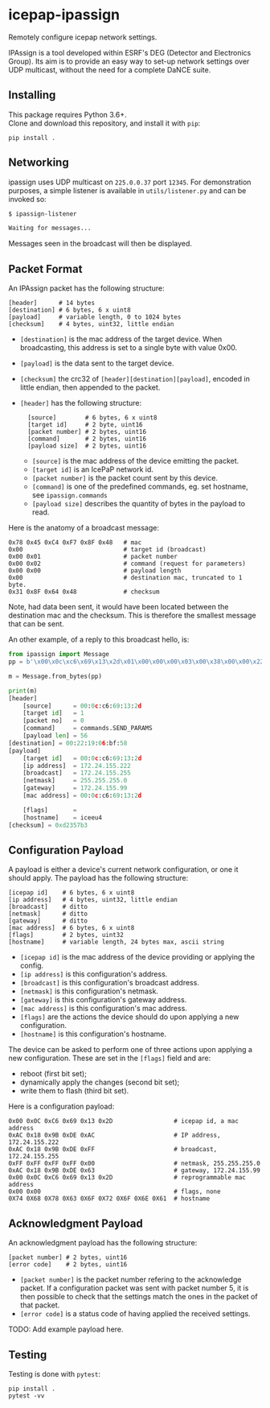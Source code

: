 # icepap-ipassign

Remotely configure icepap network settings.

IPAssign is a tool developed within ESRF's DEG (Detector and Electronics Group).
Its aim is to provide an easy way to set-up network settings over UDP multicast, without the need for a complete DaNCE suite.

## Installing

This package requires Python 3.6+.  
Clone and download this repository, and install it with `pip`:

    pip install .

## Networking

ipassign uses UDP multicast on `225.0.0.37` port `12345`.
For demonstration purposes, a simple listener is available in `utils/listener.py` and can be invoked so:

```bash
$ ipassign-listener

Waiting for messages...
```

Messages seen in the broadcast will then be displayed.


## Packet Format

An IPAssign packet has the following structure:

    [header]      # 14 bytes
    [destination] # 6 bytes, 6 x uint8
    [payload]     # variable length, 0 to 1024 bytes
    [checksum]    # 4 bytes, uint32, little endian

- `[destination]` is the mac address of the target device. When broadcasting,
                  this address is set to a single byte with value 0x00.
- `[payload]` is the data sent to the target device.
- `[checksum]` the crc32 of `[header][destination][payload]`, encoded in little
               endian, then appended to the packet.
- `[header]` has the following structure:

        [source]        # 6 bytes, 6 x uint8
        [target id]     # 2 byte, uint16
        [packet number] # 2 bytes, uint16
        [command]       # 2 bytes, uint16
        [payload size]  # 2 bytes, uint16

  - `[source]` is the mac address of the device emitting the packet.
  - `[target id]` is an IcePaP network id.
  - `[packet number]` is the packet count sent by this device.
  - `[command]` is one of the predefined commands, eg. set hostname, see
                `ipassign.commands`
  - `[payload size]` describes the quantity of bytes in the payload to read.

Here is the anatomy of a broadcast message:

    0x78 0x45 0xC4 0xF7 0x8F 0x48   # mac
    0x00                            # target id (broadcast)
    0x00 0x01                       # packet number
    0x00 0x02                       # command (request for parameters)
    0x00 0x00                       # payload length
    0x00                            # destination mac, truncated to 1 byte.
    0x31 0x8F 0x64 0x48             # checksum

Note, had data been sent, it would have been located between the destination
mac and the checksum.
This is therefore the smallest message that can be sent.

An other example, of a reply to this broadcast hello, is:

```python
from ipassign import Message
pp = b'\x00\x0c\xc6\x69\x13\x2d\x01\x00\x00\x00\x03\x00\x38\x00\x00\x22\x19\x06\xbf\x58\x00\x0c\xc6\x69\x13\x2d\xac\x18\x9b\xde\xac\x18\x9b\xff\xff\xff\xff\x00\xac\x18\x9b\x63\x00\x0c\xc6\x69\x13\x2d\x00\x00\x00\x00\x69\x63\x65\x65\x75\x34\x00\x00\x00\x00\x00\x00\x00\x00\x00\x00\x00\x00\x00\x00\x00\x00\x00\x00\xb3\x57\x23\x0d'

m = Message.from_bytes(pp)

print(m)
[header]
    [source]      = 00:0c:c6:69:13:2d
    [target id]   = 1
    [packet no]   = 0
    [command]     = commands.SEND_PARAMS
    [payload len] = 56
[destination] = 00:22:19:06:bf:58
[payload]
    [target id]   = 00:0c:c6:69:13:2d
    [ip address]  = 172.24.155.222
    [broadcast]   = 172.24.155.255
    [netmask]     = 255.255.255.0
    [gateway]     = 172.24.155.99
    [mac address] = 00:0c:c6:69:13:2d

    [flags]       =
    [hostname]    = iceeu4
[checksum] = 0xd2357b3
```

## Configuration Payload

A payload is either a device's current network configuration, or one it should apply.
The payload has the following structure:

    [icepap id]    # 6 bytes, 6 x uint8
    [ip address]   # 4 bytes, uint32, little endian
    [broadcast]    # ditto
    [netmask]      # ditto
    [gateway]      # ditto
    [mac address]  # 6 bytes, 6 x uint8
    [flags]        # 2 bytes, uint32
    [hostname]     # variable length, 24 bytes max, ascii string

- `[icepap id]` is the mac address of the device providing or applying the config.
- `[ip address]` is this configuration's address.
- `[broadcast]` is this configuration's broadcast address.
- `[netmask]` is this configuration's netmask.
- `[gateway]` is this configuration's gateway address.
- `[mac address]` is this configuration's mac address.
- `[flags]` are the actions the device should do upon applying a new configuration.
- `[hostname]` is this configuration's hostname.

The device can be asked to perform one of three actions upon applying a new
configuration.
These are set in the `[flags]` field and are:

- reboot (first bit set);
- dynamically apply the changes (second bit set);
- write them to flash (third bit set).

Here is a configuration payload:

    0x00 0x0C 0xC6 0x69 0x13 0x2D                 # icepap id, a mac address
    0xAC 0x18 0x9B 0xDE 0xAC                      # IP address, 172.24.155.222
    0xAC 0x18 0x9B 0xDE 0xFF                      # broadcast, 172.24.155.255
    0xFF 0xFF 0xFF 0xFF 0x00                      # netmask, 255.255.255.0
    0xAC 0x18 0x9B 0xDE 0x63                      # gateway, 172.24.155.99
    0x00 0x0C 0xC6 0x69 0x13 0x2D                 # reprogrammable mac address
    0x00 0x00                                     # flags, none
    0X74 0X68 0X78 0X63 0X6F 0X72 0X6F 0X6E 0X61  # hostname

## Acknowledgment Payload

An acknowledgment payload has the following structure:

    [packet number] # 2 bytes, uint16
    [error code]    # 2 bytes, uint16

- `[packet number]` is the packet number refering to the acknowledge packet.
                    If a configuration packet was sent with packet number 5,
                    it is then possible to check that the settings match the ones
                    in the packet of that packet.
- `[error code]` is a status code of having applied the received settings.

TODO: Add example payload here.

## Testing

Testing is done with `pytest`:

    pip install .
    pytest -vv
